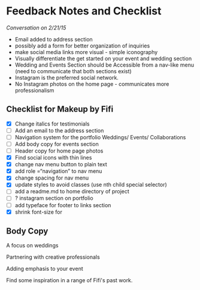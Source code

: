 # Feedback Notes and Checklist
*Conversation on 2/21/15*
- Email added to address section
- possibly add a form for better organization of inquiries
- make social media links more visual - simple iconography
- Visually differentiate the get started on your event and wedding section
- Wedding and Events Section should be Accessible from a nav-like menu (need to communicate that both sections exist)
- Instagram is the preferred social network.
- No Instagram photos on the home page - communicates more professionalism

## Checklist for Makeup by Fifi
- [x] Change italics for testimonials
- [ ] Add an email to the address section
- [ ] Navigation system for the portfolio Weddings/ Events/ Collaborations
- [ ] Add body copy for events section
- [ ] Header copy for home page photos
- [x] Find social icons with thin lines
- [x] change nav menu button to plain text
- [x] add role =“navigation” to nav menu
- [x] change spacing for nav menu
- [x] update styles to avoid classes (use nth child special selector)
- [ ] add a readme.md to home directory of project
- [ ] ? instagram section on portfolio
- [ ] add typeface for footer to links section
- [x] shrink font-size for <p>

## Body Copy
A focus on weddings

Partnering with creative professionals

Adding emphasis to your event

Find some inspiration in a range of Fifi's past work. 